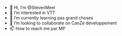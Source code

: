 - 👋 Hi, I’m @StevenMeel
- 👀 I’m interested in VTT 
- 🌱 I’m currently learning pas grand choses
- 💞️ I’m looking to collaborate on CanZe développement 
- 📫 How to reach me par MP

<!---
StevenMeel/StevenMeel is a ✨ special ✨ repository because its `README.md` (this file) appears on your GitHub profile.
You can click the Preview link to take a look at your changes.
--->
